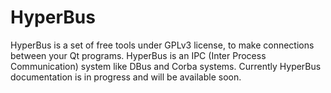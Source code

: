 HyperBus
========

HyperBus is a set of free tools under GPLv3 license, to make connections between your Qt programs. HyperBus is an IPC (Inter Process Communication) system like DBus and Corba systems.
Currently HyperBus documentation is in progress and will be available soon.
